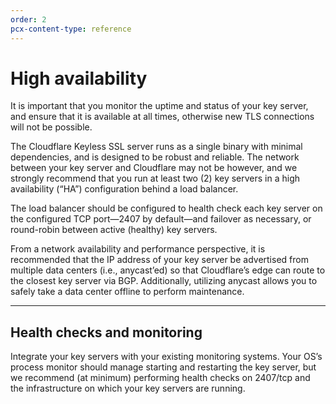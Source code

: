 ```yaml
---
order: 2
pcx-content-type: reference
---
```


# High availability

<Aside type='warning' header='Important'>

It is important that you monitor the uptime and status of your key server, and ensure that it is available at all times, otherwise new TLS connections will not be possible.
</Aside>

The Cloudflare Keyless SSL server runs as a single binary with minimal dependencies, and is designed to be robust and reliable. The network between your key server and Cloudflare may not be however, and we strongly recommend that you run at least two (2) key servers in a high availability (“HA”) configuration behind a load balancer.

The load balancer should be configured to health check each key server on the configured TCP port—2407 by default—and failover as necessary, or round-robin between active (healthy) key servers.

From a network availability and performance perspective, it is recommended that the IP address of your key server be advertised from multiple data centers (i.e., anycast’ed) so that Cloudflare’s edge can route to the closest key server via BGP. Additionally, utilizing anycast allows you to safely take a data center offline to perform maintenance.

--------

## Health checks and monitoring

Integrate your key servers with your existing monitoring systems. Your OS’s process monitor should manage starting and restarting the key server, but we recommend (at minimum) performing health checks on 2407/tcp and the infrastructure on which your key servers are running.